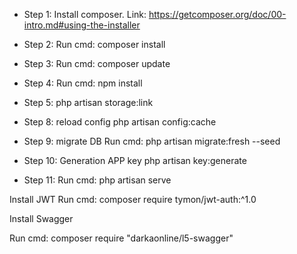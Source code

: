 
- Step 1:
Install composer.
Link: https://getcomposer.org/doc/00-intro.md#using-the-installer

<!-- You can specify the filename (default: composer.phar) using the --filename option. Example: -->
<!-- php composer-setup.php --version=1.0.0-alpha8 -->

- Step 2:
Run cmd: composer install

- Step 3:
Run cmd: composer update

- Step 4:
Run cmd: npm install

- Step 5:
php artisan storage:link

<!-- # Config Email
- Step 6: Set email to .env (copy from .env.example and create schema mysql)
MAIL_MAILER=smtp
MAIL_HOST=smtp.gmail.com
MAIL_PORT=587
MAIL_USERNAME=<your Email>
MAIL_PASSWORD=<your email password>
MAIL_ENCRYPTION=tls
MAIL_FROM_ADDRESS=null
MAIL_FROM_NAME=<display name>

- Step 7: setting DB
DB_CONNECTION=mysql
DB_HOST=127.0.0.1
DB_PORT=3306
DB_DATABASE=
DB_USERNAME=
DB_PASSWORD= -->

- Step 8: reload config 
php artisan config:cache

- Step 9: migrate DB
Run cmd: php artisan migrate:fresh --seed

- Step 10: Generation APP key
php artisan key:generate 

- Step 11:
Run cmd: php artisan serve


Install JWT
Run cmd: composer require tymon/jwt-auth:^1.0

Install Swagger

Run cmd: composer require "darkaonline/l5-swagger"

